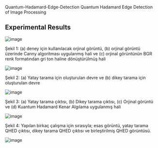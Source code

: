 Quantum-Hadamard-Edge-Detection
Quantum Hadamard Edge Detection of Image Processing

## Experimental Results

![image](https://github.com/SevdanurGENC/Quantum-Hadamard-Edge-Detection/assets/5441882/65bf90df-2ebf-44df-ad8a-eb1e47fe1594)

Şekil 1: (a) deney için kullanılacak orjinal görüntü, (b) orjinal görüntü üzerinde Canny algoritması uygulanmış hali ve (c) orjinal görüntünün BGR renk formatından gri ton haline dönüştürülmüş hali

![image](https://github.com/SevdanurGENC/Quantum-Hadamard-Edge-Detection/assets/5441882/a8b161a1-9bb0-4175-a8cd-a7b26b950d84)

Şekil 2: (a) Yatay tarama için oluşturulan devre ve (b) dikey tarama için oluşturulan devre

![image](https://github.com/SevdanurGENC/Quantum-Hadamard-Edge-Detection/assets/5441882/46392e5f-3021-4c28-b32e-ed4bf059ee04)

Şekil 3: (a) Yatay tarama çıktısı, (b) Dikey tarama çıktısı, (c) Orjinal görüntü ve (d) Kuantum Hadamard Kenar Algılama uygulanmış hali

![image](https://github.com/SevdanurGENC/Quantum-Hadamard-Edge-Detection/assets/5441882/be4bc46c-1c98-44ef-a9d1-466e960f4f37)

Şekil 4: Yapılan birkaç çalışma için sırasıyla; esas görüntü, yatay tarama QHED çıktısı, dikey tarama QHED çıktısı ve birleştirilmiş QHED görüntüsü.

![image](https://github.com/SevdanurGENC/SevdanurGENC-Quantum-Hadamard-Edge-Detection/assets/5441882/a490ff8a-936b-4134-8250-22387395c099)
